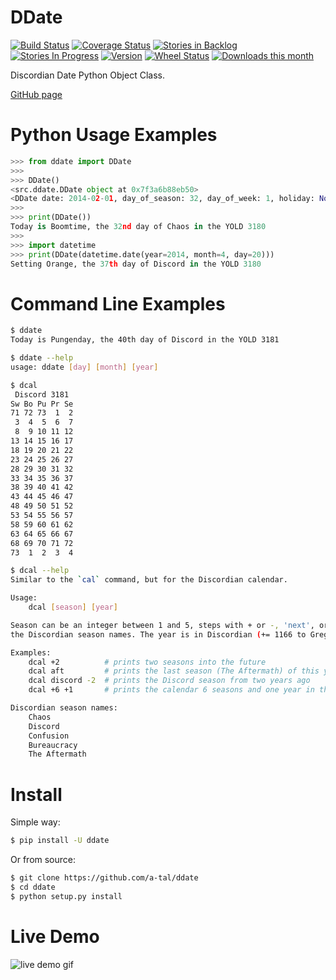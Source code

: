 DDate
=====

[![Build Status](https://travis-ci.org/a-tal/ddate.png?branch=master)](https://travis-ci.org/a-tal/ddate)
[![Coverage Status](https://coveralls.io/repos/a-tal/ddate/badge.png?branch=master)](https://coveralls.io/r/a-tal/ddate?branch=master)
[![Stories in Backlog](https://badge.waffle.io/a-tal/ddate.png?label=ready&title=Backlog)](https://waffle.io/a-tal/ddate)
[![Stories In Progress](https://badge.waffle.io/a-tal/ddate.png?label=ready&title=In+Progress)](https://waffle.io/a-tal/ddate)
[![Version](https://pypip.in/v/ddate/badge.png)](https://pypi.python.org/pypi/ddate/)
[![Wheel Status](https://pypip.in/wheel/ddate/badge.svg)](https://pypi.python.org/pypi/ddate/)
[![Downloads this month](https://pypip.in/d/ddate/badge.png)](https://pypi.python.org/pypi/ddate/)

Discordian Date Python Object Class.

[GitHub page](http://a-tal.github.io/ddate/)

Python Usage Examples
=====================

```python
>>> from ddate import DDate
>>>
>>> DDate()
<src.ddate.DDate object at 0x7f3a6b88eb50>
<DDate date: 2014-02-01, day_of_season: 32, day_of_week: 1, holiday: None, season: 0, year: 3180>
>>>
>>> print(DDate())
Today is Boomtime, the 32nd day of Chaos in the YOLD 3180
>>>
>>> import datetime
>>> print(DDate(datetime.date(year=2014, month=4, day=20)))
Setting Orange, the 37th day of Discord in the YOLD 3180
```

Command Line Examples
=====================

```bash
$ ddate
Today is Pungenday, the 40th day of Discord in the YOLD 3181

$ ddate --help
usage: ddate [day] [month] [year]

$ dcal
 Discord 3181 
Sw Bo Pu Pr Se
71 72 73  1  2
 3  4  5  6  7
 8  9 10 11 12
13 14 15 16 17
18 19 20 21 22
23 24 25 26 27
28 29 30 31 32
33 34 35 36 37
38 39 40 41 42
43 44 45 46 47
48 49 50 51 52
53 54 55 56 57
58 59 60 61 62
63 64 65 66 67
68 69 70 71 72
73  1  2  3  4

$ dcal --help
Similar to the `cal` command, but for the Discordian calendar.

Usage:
    dcal [season] [year]

Season can be an integer between 1 and 5, steps with + or -, 'next', or any of
the Discordian season names. The year is in Discordian (+= 1166 to Gregorian).

Examples:
    dcal +2          # prints two seasons into the future
    dcal aft         # prints the last season (The Aftermath) of this year
    dcal discord -2  # prints the Discord season from two years ago
    dcal +6 +1       # prints the calendar 6 seasons and one year in the future

Discordian season names:
    Chaos
    Discord
    Confusion
    Bureaucracy
    The Aftermath
```

Install
=======

Simple way:
```bash
$ pip install -U ddate
```

Or from source:
```bash
$ git clone https://github.com/a-tal/ddate
$ cd ddate
$ python setup.py install
```

Live Demo
=========

![live demo gif](https://github.com/a-tal/ddate/raw/gh-pages/images/ddemo.gif)
